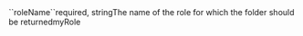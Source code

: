 <tr><td>``roleName``</td><td>required, string</td><td>The name of the role for which the folder should be returned</td><td>myRole</td><td></td></tr>
